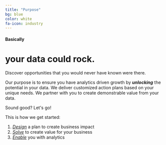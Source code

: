 ```yaml
---
title: "Purpose"
bg: blue
color: white
fa-icon: industry
---
```


#### Basically

# your data could rock.

Discover opportunities that you would never have known were there.

Our purpose is to ensure you have analytics driven growth by ***unlocking*** the potential in your data. We deliver customized action plans based on your unique needs. We partner with you to create demonstrable value from your data.

Sound good? Let's go!

This is how we get started:

1. [*Design*](#design-your-plan) a plan to create business impact
2. [*Solve*](#solve-for-business-value) to create value for your business
3. [*Enable*](#enable-you-with-analytics) you with analytics
